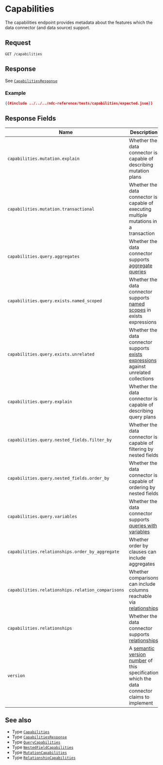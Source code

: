 # Capabilities

The capabilities endpoint provides metadata about the features which the data connector (and data source) support.

## Request

```
GET /capabilities
```

## Response

See [`CapabilitiesResponse`](../reference/types.md#capabilitiesresponse)

### Example

```json
{{#include ../../../ndc-reference/tests/capabilities/expected.json}}
```

## Response Fields

| Name | Description |
|------|-------------|
| `capabilities.mutation.explain` | Whether the data connector is capable of describing mutation plans |
| `capabilities.mutation.transactional` | Whether the data connector is capable of executing multiple mutations in a transaction |
| `capabilities.query.aggregates` | Whether the data connector supports [aggregate queries](queries/aggregates.md) |
| `capabilities.query.exists.named_scoped` | Whether the data connector supports [named scopes](queries/filtering.md#referencing-a-column-from-a-collection-in-scope) in exists expressions |
| `capabilities.query.exists.unrelated` | Whether the data connector supports [exists expressions](queries/filtering.md#exists-expressions) against unrelated collections |
| `capabilities.query.explain` | Whether the data connector is capable of describing query plans |
| `capabilities.query.nested_fields.filter_by` | Whether the data connector is capable of filtering by nested fields |
| `capabilities.query.nested_fields.order_by` | Whether the data connector is capable of ordering by nested fields |
| `capabilities.query.variables` | Whether the data connector supports [queries with variables](queries/variables.md) |
| `capabilities.relationships.order_by_aggregate` | Whether order by clauses can include aggregates |
| `capabilities.relationships.relation_comparisons` | Whether comparisons can include columns reachable via [relationships](queries/relationships.md) |
| `capabilities.relationships` | Whether the data connector supports [relationships](queries/relationships.md) |
| `version` | A [semantic version number](https://semver.org) of this specification which the data connector claims to implement |

## See also

- Type [`Capabilities`](../reference/types.md#capabilities)
- Type [`CapabilitiesResponse`](../reference/types.md#capabilitiesresponse)
- Type [`QueryCapabilities`](../reference/types.md#querycapabilities)
- Type [`NestedFieldCapabilities`](../reference/types.md#nestedfieldcapabilities)
- Type [`MutationCapabilities`](../reference/types.md#mutationcapabilities)
- Type [`RelationshipCapabilities`](../reference/types.md#relationshipcapabilities)
